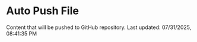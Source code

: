 # Auto Push File

Content that will be pushed to GitHub repository.
Last updated: 07/31/2025, 08:41:35 PM